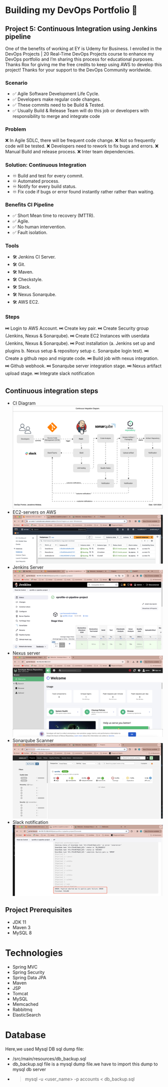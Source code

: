 # Building my DevOps Portfolio 🚀

## Project 5: Continuous Integration using Jenkins pipeline

One of the benefits of working at EY is Udemy for Business. I enrolled in the DevOps Projects | 20 Real-Time DevOps Projects course to enhance my DevOps portfolio and I’m sharing this process for educational purposes.
Thanks Rox for giving me the free credits to keep using AWS to develop this project! Thanks for your support to the DevOps Community worldwide. 


### Scenario
- ✅ Agile Software Development Life Cycle.
- ✅ Developers make regular code changes.
- ✅ These commits need to be Build & Tested.
- ✅ Usually Build & Release Team will do this job or developers with responsibility to merge and integrate code


### Problem
❌ In Agile SDLC, there will be frequent code change.
❌ Not so frequently code will be tested.
❌ Developers need to rework to fix bugs and errors.
❌ Manual Build and release process.
❌ Inter team dependencies.


###  Solution: Continuous Integration
- ♾️ Build and test for every commit.
- ♾️ Automated process.
- ♾️ Notify for every build status.
- ♾️ Fix code if bugs or error found instantly rather rather than waiting.


###  Benefits CI Pipeline 
- ✅ Short Mean time to recovery (MTTR).
- ✅ Agile.
- ✅ No human intervention.
- ✅ Fault isolation.

###  Tools
- 🛠️ Jenkins CI Server.
- 🛠️ Git.
- 🛠️ Maven.
- 🛠️ Checkstyle.
- 🛠️ Slack.
- 🛠️ Nexus Sonarqube.
- 🛠️ AWS EC2.

### Steps
⏭️ Login to AWS Account.
⏭️ Create key pair.
⏭️ Create Security group (Jenkins, Nexus & Sonarqube).
⏭️ Create EC2 Instances with userdata (Jenkins, Nexus & Sonarqube).
⏭️ Post installation (a. Jenkins set up and plugins b. Nexus setup & repository setup c. Sonarqube login test).
⏭️ Create a github repo and migrate code.
⏭️ Build job with nexus integration.
⏭️ Github webhook.
⏭️ Sonarqube server integration stage.
⏭️ Nexus artifact upload stage.
⏭️ Integrate slack notification


## Continuous integration steps
- CI Diagram
![Diagram](images/CI-jenkins.drawio.png)
- EC2-servers on AWS
![AWS](images/EC2-instances.png)
- Jenkins Server
![Jenkins](images/jenkins.png)
- Nexus server
![nexus](images/nexusserver.png)
- Sonarqube Scanner
![sonar](images/sonarqubescanner.png)
- Slack notification
![RabbitMQ](images/pipeline-failure.png)

## Project Prerequisites
- JDK 11 
- Maven 3 
- MySQL 8

# Technologies 
- Spring MVC
- Spring Security
- Spring Data JPA
- Maven
- JSP
- Tomcat
- MySQL
- Memcached
- Rabbitmq
- ElasticSearch
# Database
Here,we used Mysql DB 
sql dump file:
- /src/main/resources/db_backup.sql
- db_backup.sql file is a mysql dump file.we have to import this dump to mysql db server
- > mysql -u <user_name> -p accounts < db_backup.sql


